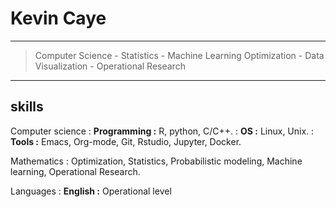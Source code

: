 Kevin Caye
============
----

> Computer Science - Statistics - Machine Learning
> Optimization - Data Visualization - Operational Research 

----

skills
-------

Computer science
: **Programming :** R, python, C/C++.
: **OS :** Linux, Unix.
: **Tools :** Emacs, Org-mode, Git, Rstudio, Jupyter, Docker.

Mathematics
: Optimization, Statistics, Probabilistic modeling, Machine learning, Operational Research.

Languages
: **English :** Operational level


